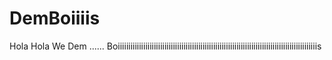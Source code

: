 # DemBoiiiis
Hola Hola We Dem ...... Boiiiiiiiiiiiiiiiiiiiiiiiiiiiiiiiiiiiiiiiiiiiiiiiiiiiiiiiiiiiiiiiiiiiiiiiiiiiiiiiiiiiiiiiiiiiiiis
